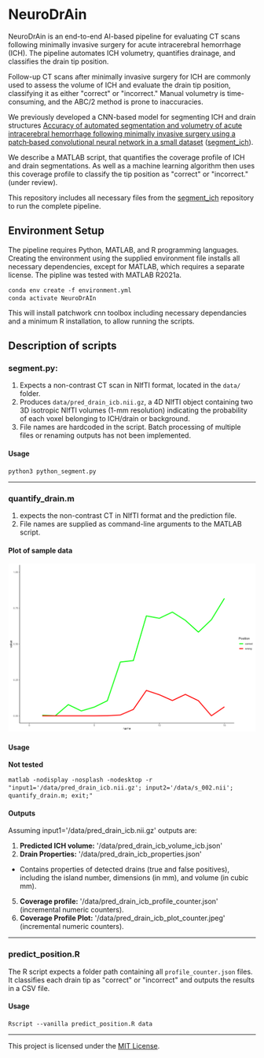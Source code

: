 # NeuroDrAin
NeuroDrAin is an end-to-end AI-based pipeline for evaluating CT scans following minimally invasive surgery for acute intracerebral hemorrhage (ICH). The pipeline automates ICH volumetry, quantifies drainage, and classifies the drain tip position.

Follow-up CT scans after minimally invasive surgery for ICH are commonly used to assess the volume of ICH and evaluate the drain tip position, classifying it as either "correct" or "incorrect." Manual volumetry is time-consuming, and the ABC/2 method is prone to inaccuracies.

We previously developed a CNN-based model for segmenting ICH and drain structures [Accuracy of automated segmentation and volumetry of acute intracerebral hemorrhage following minimally invasive surgery using a patch‑based convolutional neural network in a small dataset](https://rdcu.be/dyUGM) ([segment_ich](https://github.com/s-elsheikh/segment_ich/)). 

We describe a MATLAB script, that quantifies the coverage profile of ICH and drain segmentations. As well as a machine learning algorithm then uses this coverage profile to classify the tip position as "correct" or "incorrect." (under review). 

This repository includes all necessary files from the [segment_ich](https://github.com/s-elsheikh/segment_ich/) repository to run the complete pipeline.


## Environment Setup

The pipeline requires Python, MATLAB, and R programming languages. Creating the environment using the supplied environment file installs all necessary dependencies, except for MATLAB, which requires a separate license. The pipline was tested with MATLAB R2021a.

```
conda env create -f environment.yml
conda activate NeuroDrAIn
```

This will install patchwork cnn toolbox including necessary dependancies and a minimum R installation, to allow running the scripts. 


## Description of scripts
### segment.py:
1. Expects a non-contrast CT scan in NIfTI format, located in the `data/` folder. 
2. Produces `data/pred_drain_icb.nii.gz`, a 4D NIfTI object containing two 3D isotropic NIfTI volumes (1-mm resolution) indicating the probability of each voxel belonging to ICH/drain or background.
3. File names are hardcoded in the script. Batch processing of multiple files or renaming outputs has not been implemented.

#### Usage

```
python3 python_segment.py
```
------------------------------------------------------------------------------------------------------------

### quantify_drain.m
1. expects the non-contrast CT in NIfTI format and the prediction file.
2. File names are supplied as command-line arguments to the MATLAB script.

#### Plot of sample data

![Sample data resulting from  `quantify_drain.m`, showing an example of a correct and of a not correct position](images/coverage_profile.png)




#### Usage

**Not tested**

```
matlab -nodisplay -nosplash -nodesktop -r "input1='/data/pred_drain_icb.nii.gz'; input2='/data/s_002.nii'; quantify_drain.m; exit;"
```
#### Outputs
Assuming input1='/data/pred_drain_icb.nii.gz' outputs are:
1. **Predicted ICH volume:**
'/data/pred_drain_icb_volume_icb.json'
3. **Drain Properties:**
'/data/pred_drain_icb_properties.json' 
  * Contains properties of detected drains (true and false positives), including the island number, dimensions (in mm), and volume (in cubic mm).
5. **Coverage profile:**
'/data/pred_drain_icb_profile_counter.json' (incremental numeric counters).
6. **Coverage Profile Plot:**
'/data/pred_drain_icb_plot_counter.jpeg' (incremental numeric counters).

------------------------------------------------------------------------------------------------------------

### predict_position.R

The R script expects a folder path containing all `profile_counter.json` files. It classifies each drain tip as "correct" or "incorrect" and outputs the results in a CSV file.

#### Usage

```
Rscript --vanilla predict_position.R data
```
--------------------------------------------------------------------------------------------------------------

This project is licensed under the [MIT License](LICENSE).

